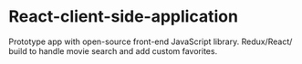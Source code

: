 # React-client-side-application 
Prototype app with open-source front-end JavaScript library. Redux/React/ build to handle movie search and add custom favorites.
